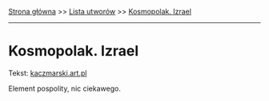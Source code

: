 [Strona główna](../index.md) >> [Lista utworów](../list.md) >> [Kosmopolak. Izrael](217.md)

---

# Kosmopolak. Izrael

Tekst: [kaczmarski.art.pl](https://www.kaczmarski.art.pl/tworczosc/wiersze/kosmopolak-izrael/)

Element pospolity, nic ciekawego.